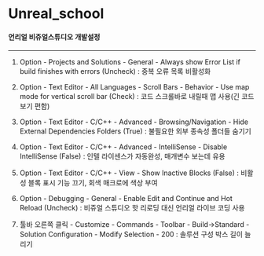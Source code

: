 # Unreal_school

#### 언리얼 비쥬얼스튜디오 개발설정
---
1. Option - Projects and Solutions - General - Always show Error List if build finishes with errors (Uncheck)
   : 중복 오류 목록 비활성화

2. Option - Text Editor - All Languages - Scroll Bars - Behavior - Use map mode for vertical scroll bar (Check)
   : 코드 스크롤바로 내릴때 맵 사용(긴 코드 보기 편함)

3. Option - Text Editor - C/C++ - Advanced - Browsing/Navigation - Hide External Dependencies Folders (True)
   : 불필요한 외부 종속성 폴더들 숨기기

4. Option - Text Editor - C/C++ - Advanced - IntelliSense - Disable IntelliSense (False)
   : 인텔 라이센스가 자동완성, 매개변수 보는데 유용

5. Option - Text Editor - C/C++ - View - Show Inactive Blocks (False)
   : 비활성 블록 표시 기능 끄기, 회색 매크로에 색상 부여

6. Option - Debugging - General - Enable Edit and Continue and Hot Reload (Uncheck)
   : 비쥬얼 스튜디오 핫 리로딩 대신 언리얼 라이브 코딩 사용

7. 툴바 오른쪽 클릭 - Customize - Commands - Toolbar - Build->Standard - Solution Configuration - Modify Selection - 200
   : 솔루션 구성 박스 길이 늘리기
